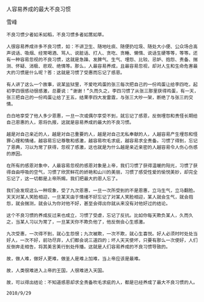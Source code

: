 人容易养成的最大不良习惯

雪峰


    不良习惯少者如禾如稻，不良习惯多者如蒿如草。

    人很容易养成许多不良习惯，如：不讲卫生、随地吐痰、随便扔垃圾、随处大小便、公众场合高声说话、吸烟、经常喝酒、骂人、说脏话、打人、贪吃、贪睡、懒惰、说话生硬等等，等等。还有一种容易忽视的不良习惯，这就是急躁、发脾气、生气、埋怨、比较、忌妒、抱怨、责备、揣测、怀疑、消极、悲观、绝情等。那么，人最容易养成，且最容易忽视，却对人生和生命危害最大的习惯是什么呢？答：这就是习惯了受惠而忘记了感恩。

    有人讲了这么一个故事，说某监狱里，不爱吃鸡蛋的张三每次把自己的一份鸡蛋让给李四吃，起初李四很感动很感激，总要说：“谢谢！”久而久之，李四习惯了从张三那里获得鸡蛋，有一天，张三把自己的一份鸡蛋让给了王五，结果李四大发雷霆，与张三大吵一架，断绝了与张三的交情。

    白白地享受了他人多少恩惠，一旦一次或偶尔享受不到，就忘记了感恩，反倒埋怨和责怪长期给自己恩惠的人，恩将仇报，这就是容易养成的最大的不良习惯。

    越是对自己亲近的人，越是对自己重要的人，越是对自己无私奉献的人，人越容易产生埋怨和怪罪心理和情绪，越容易忘记尊敬和感激，越容易吹毛求疵，越容易求全责备。习惯了得到，忘记了恩典，习以为常了获得，忽视了感激，这也就是为什么越是亲近亲密的人越容易令人伤心伤感的原因。

    在所有的感恩对象中，人最容易忽视的感恩对象是上帝，我们习惯了获得温暖的阳光，习惯了获得自由呼吸的空气，习惯了欣赏鲜花的娇艳和山川的美丽，习惯了感受性爱的愉悦美妙，却完全忘记了，这一切都是上帝所赐，我们把最大的恩人忘了。

    我们会发现这么一种现象，受了九次恩惠，一旦一次所受到的不是恩惠，立马生气，立马翻脸。天天对某人笑脸相迎，一旦某天由于情绪不好忘记了对某人笑脸相迎，某人就会生气，就会抱怨，就会揣测，就会认为你对他不好，甚至会得出你就从来没有对他好过的结论。

    这个不良习惯的养成反过来也成立，习惯了受虐，忘记了反抗。比如你每天欺负某人，久而久之，当某人习以为常了，一旦某天你不欺负他了，他反倒会心生感激。

    九次受惠，一次得不到，就心生怨恨；九次被欺，一次不欺，就心生喜悦。好人必须时时处处当好人，一次不好，前功尽弃，人们都会说三道四的；坏人天天使坏，只要有那么一次使好，人们反倒奔走相告，将其美言美行到处传播。这就是人们容易养成的不良习惯导致的。

    故，做人难，做好人更难，做圣人是难上加难，当上帝应该是最难。

    故，人类很难进入上帝的王国，人很难进入天国。

    故，可以得出结论：不知道感恩却求全责备吹毛求疵的人，都是已经养成了最大不良习惯的人。

    2010/9/29



